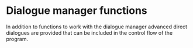 # Dialogue manager functions

In addition to functions to work with the dialogue manager
advanced direct dialogues are provided that can be included
in the control flow of the program.
